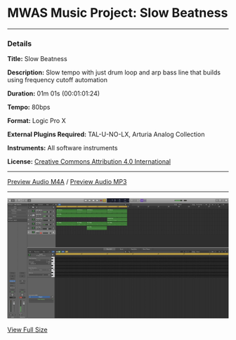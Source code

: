 # MWAS Music Project: Slow Beatness

---

### Details

**Title:** Slow Beatness

**Description:** Slow tempo with just drum loop and arp bass line that builds using frequency cutoff automation

**Duration:** 01m 01s (00:01:01:24)

**Tempo:** 80bps

**Format:** Logic Pro X

**External Plugins Required:** TAL-U-NO-LX, Arturia Analog Collection

**Instruments:** All software instruments

**License:** [Creative Commons Attribution 4.0 International](/LICENSE "Creative Commons Attribution 4.0 International")

---

[Preview Audio M4A](/assets/audio/demo.m4a "Preview Audio") / [Preview Audio MP3](/assets/audio/demo.mp3 "Preview Audio")

---

![Screenshot](/SlowBeatness.logicx/Alternatives/000/WindowImage.jpg)

[View Full Size](/SlowBeatness.logicx/Alternatives/000/WindowImage.jpg "Full Size")
